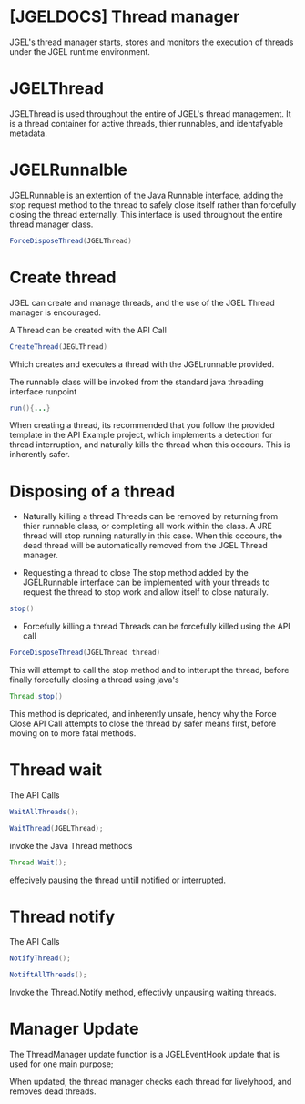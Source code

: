 # [JGELDOCS] Thread manager

JGEL's thread manager starts, stores and monitors the execution of threads under the JGEL runtime environment.


# JGELThread

JGELThread is used throughout the entire of JGEL's thread management. It is a thread container for active threads, thier runnables, and identafyable metadata.

# JGELRunnalble

JGELRunnable is an extention of the Java Runnable interface, adding the stop request method to the thread to safely close itself rather than forcefully closing the thread externally. This interface is used throughout the entire thread manager class.

```Java
ForceDisposeThread(JGELThread)
```


# Create thread
JGEL can create and manage threads, and the use of the JGEL Thread manager is encouraged.

A Thread can be created with the API Call

```Java
CreateThread(JEGLThread)
```

Which creates and executes a thread with the JGELrunnable provided.

The runnable class will be invoked from the standard java threading interface runpoint

```Java
run(){...}
```

When creating a thread, its recommended that you follow the provided template in the API Example project, which implements a detection for thread interruption, and naturally kills the thread when this occours. This is inherently safer.

# Disposing of a thread

- Naturally killing a thread
Threads can be removed by returning from thier runnable class, or completing all work within the class. A JRE thread will stop running naturally in this case. When this occours, the dead thread will be automatically removed from the JGEL Thread manager.

- Requesting a thread to close
The stop method added by the JGELRunnable interface can be implemented with your threads to request the thread to stop work and allow itself to close naturally.

```Java
stop()
```

- Forcefully killing a thread
Threads can be forcefully killed using the API call 

```Java
ForceDisposeThread(JGELThread thread)
```

This will attempt to call the stop method and to intterupt the thread, before finally forcefully closing a thread using java's 

```Java
Thread.stop()
```

This method is depricated, and inherently unsafe, hency why the Force Close API Call attempts to close the thread by safer means first, before moving on to more fatal methods.

# Thread wait

The API Calls 

```Java
WaitAllThreads();

WaitThread(JGELThread);
```
invoke the Java Thread methods

```Java
Thread.Wait();
```

effecively pausing the thread untill notified or interrupted.

# Thread notify

The API Calls 

```Java
NotifyThread();

NotiftAllThreads();
```

Invoke the Thread.Notify method, effectivly unpausing waiting threads.

# Manager Update

The ThreadManager update function is a JGELEventHook update that is used for one main purpose;

When updated, the thread manager checks each thread for livelyhood, and removes dead threads.
